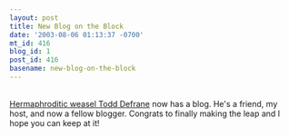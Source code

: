 ```yaml
---
layout: post
title: New Blog on the Block
date: '2003-08-06 01:13:37 -0700'
mt_id: 416
blog_id: 1
post_id: 416
basename: new-blog-on-the-block
---
```

<br /><a href="http://www.defrane.com/">Hermaphroditic weasel Todd Defrane</a> now has a blog. He's a friend, my host, and now a fellow blogger. Congrats to finally making the leap and I hope you can keep at it!<br /><br /><br />
